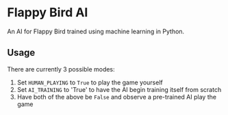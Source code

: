 # Flappy Bird AI

An AI for Flappy Bird trained using machine learning in Python.

## Usage

There are currently  3 possible modes:
1. Set `HUMAN_PLAYING` to `True` to play the game yourself
2. Set `AI_TRAINING` to 'True' to have the AI begin training itself from scratch
3. Have both of the above be `False` and observe a pre-trained AI play the game
